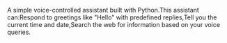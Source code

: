 A simple voice-controlled assistant built with Python.This assistant can:Respond to greetings like "Hello" with predefined replies,Tell you the current time and date,Search the web for information based on your voice queries.

